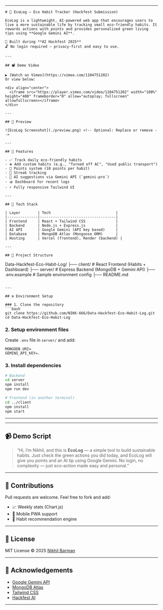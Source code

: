

---

```
# 🌱 EcoLog – Eco Habit Tracker (Hackfest Submission)

EcoLog is a lightweight, AI-powered web app that encourages users to live a more sustainable life by tracking small eco-friendly habits. It rewards actions with points and provides personalized green living tips using **Google Gemini AI**.

🚀 Built during **AI Hackfest 2025**  
🔓 No login required — privacy-first and easy to use.

---

## 📽️ Demo Video

▶️ [Watch on Vimeo](https://vimeo.com/1104751202)  
Or view below:

<div align="center">
  <iframe src="https://player.vimeo.com/video/1104751202" width="100%" height="400" frameborder="0" allow="autoplay; fullscreen" allowfullscreen></iframe>
</div>

---

## 📸 Preview

![EcoLog Screenshot](./preview.png) <!-- Optional: Replace or remove -->

---

## 🎯 Features

- ✅ Track daily eco-friendly habits
- ➕ Add custom habits (e.g., "Turned off AC", "Used public transport")
- 💯 Points system (10 points per habit)
- 🔁 Streak tracking
- 🤖 AI suggestions via Gemini API (`gemini-pro`)
- 📊 Dashboard for recent logs
- ⚡ Fully responsive Tailwind UI

---

## 🧱 Tech Stack

| Layer        | Tech                              |
|--------------|-----------------------------------|
| Frontend     | React + Tailwind CSS              |
| Backend      | Node.js + Express.js              |
| AI API       | Google Gemini (API key based)     |
| Database     | MongoDB Atlas (Mongoose ORM)      |
| Hosting      | Vercel (frontend), Render (backend) |

---

## 📂 Project Structure

```

Data-Hackfest-Eco-Habit-Log/
├── client/         # React Frontend (Habits + Dashboard)
├── server/         # Express Backend (MongoDB + Gemini API)
├── .env.example    # Sample environment config
├── README.md

````

---

## ⚙️ Environment Setup

### 1. Clone the repository
```bash
git clone https://github.com/NIKK-666/Data-Hackfest-Eco-Habit-Log.git
cd Data-Hackfest-Eco-Habit-Log
````

### 2. Setup environment files

Create `.env` file in `server/` and add:

```env
MONGODB_URI=
GEMINI_API_KEY=.
```

### 3. Install dependencies

```bash
# Backend
cd server
npm install
npm run dev

# Frontend (in another terminal)
cd ../client
npm install
npm start
```

---



---

## 📹 Demo Script

> “Hi, I’m Nikhil, and this is **EcoLog** — a simple tool to build sustainable habits.
> Just check the green actions you did today, and EcoLog will give you points and an AI tip using Google Gemini.
> No login, no complexity — just eco-action made easy and personal.”

---

## 🤝 Contributions

Pull requests are welcome. Feel free to fork and add:

* 📈 Weekly stats (Chart.js)
* 📱 Mobile PWA support
* 🧠 Habit recommendation engine

---

## 📄 License

MIT License © 2025 [Nikhil Barman](https://github.com/NIKK-666)

---

## 🙌 Acknowledgements

* [Google Gemini API](https://ai.google.dev/)
* [MongoDB Atlas](https://www.mongodb.com/cloud/atlas)
* [Tailwind CSS](https://tailwindcss.com/)
* [Hackfest AI](https://mlh.io/)

---

```

